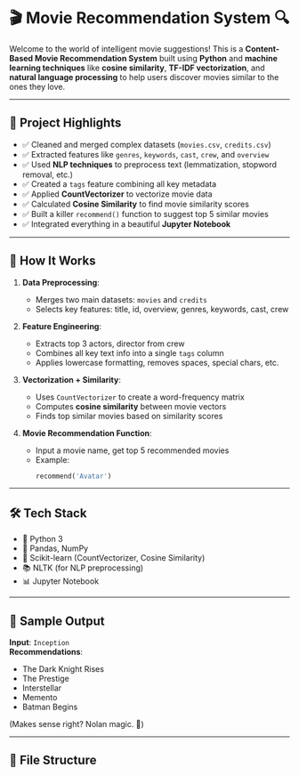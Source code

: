 # 🎬 Movie Recommendation System 🔍

Welcome to the world of intelligent movie suggestions! This is a **Content-Based Movie Recommendation System** built using **Python** and **machine learning techniques** like **cosine similarity**, **TF-IDF vectorization**, and **natural language processing** to help users discover movies similar to the ones they love.

---

## 🚀 Project Highlights

- ✅ Cleaned and merged complex datasets (`movies.csv`, `credits.csv`)
- ✅ Extracted features like `genres`, `keywords`, `cast`, `crew`, and `overview`
- ✅ Used **NLP techniques** to preprocess text (lemmatization, stopword removal, etc.)
- ✅ Created a `tags` feature combining all key metadata
- ✅ Applied **CountVectorizer** to vectorize movie data
- ✅ Calculated **Cosine Similarity** to find movie similarity scores
- ✅ Built a killer `recommend()` function to suggest top 5 similar movies
- ✅ Integrated everything in a beautiful **Jupyter Notebook**

---

## 🧠 How It Works

1. **Data Preprocessing**:
   - Merges two main datasets: `movies` and `credits`
   - Selects key features: title, id, overview, genres, keywords, cast, crew

2. **Feature Engineering**:
   - Extracts top 3 actors, director from crew
   - Combines all key text info into a single `tags` column
   - Applies lowercase formatting, removes spaces, special chars, etc.

3. **Vectorization + Similarity**:
   - Uses `CountVectorizer` to create a word-frequency matrix
   - Computes **cosine similarity** between movie vectors
   - Finds top similar movies based on similarity scores

4. **Movie Recommendation Function**:
   - Input a movie name, get top 5 recommended movies
   - Example:
     ```python
     recommend('Avatar')
     ```

---

## 🛠 Tech Stack

- 🐍 Python 3
- 🧪 Pandas, NumPy
- 🧠 Scikit-learn (CountVectorizer, Cosine Similarity)
- 📚 NLTK (for NLP preprocessing)
- 📊 Jupyter Notebook

---

## 📸 Sample Output

**Input**: `Inception`  
**Recommendations**:
- The Dark Knight Rises  
- The Prestige  
- Interstellar  
- Memento  
- Batman Begins  

(Makes sense right? Nolan magic. 🔮)

---

## 📂 File Structure

